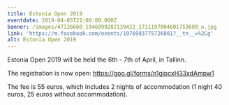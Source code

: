 ```yaml
---
title: Estonia Open 2019
eventdate: 2019-04-05T21:00:00.000Z
banner: /images/47136660_1946099282139422_1711197004601753600_o.jpg
link: 'https://m.facebook.com/events/1976983775726801?__tn__=%2Cg'
alt: Estonia Open 2019
---
```

Estonia Open 2019 will be held the 6th - 7th of April, in Tallinn. 

The registration is now open: https://goo.gl/forms/n1gjpcxH33xdAmpw1

The fee is 55 euros, which includes 2 nights of accommodation (1 night 40 euros, 25 euros without accommodation).

